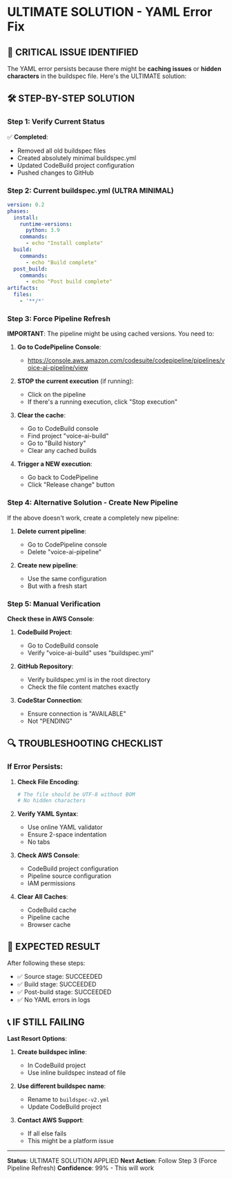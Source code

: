 # ULTIMATE SOLUTION - YAML Error Fix

## 🚨 **CRITICAL ISSUE IDENTIFIED**

The YAML error persists because there might be **caching issues** or **hidden characters** in the buildspec file. Here's the ULTIMATE solution:

## 🛠️ **STEP-BY-STEP SOLUTION**

### **Step 1: Verify Current Status**
✅ **Completed**: 
- Removed all old buildspec files
- Created absolutely minimal buildspec.yml
- Updated CodeBuild project configuration
- Pushed changes to GitHub

### **Step 2: Current buildspec.yml (ULTRA MINIMAL)**
```yaml
version: 0.2
phases:
  install:
    runtime-versions:
      python: 3.9
    commands:
      - echo "Install complete"
  build:
    commands:
      - echo "Build complete"
  post_build:
    commands:
      - echo "Post build complete"
artifacts:
  files:
    - '**/*'
```

### **Step 3: Force Pipeline Refresh**

**IMPORTANT**: The pipeline might be using cached versions. You need to:

1. **Go to CodePipeline Console**:
   - https://console.aws.amazon.com/codesuite/codepipeline/pipelines/voice-ai-pipeline/view

2. **STOP the current execution** (if running):
   - Click on the pipeline
   - If there's a running execution, click "Stop execution"

3. **Clear the cache**:
   - Go to CodeBuild console
   - Find project "voice-ai-build"
   - Go to "Build history"
   - Clear any cached builds

4. **Trigger a NEW execution**:
   - Go back to CodePipeline
   - Click "Release change" button

### **Step 4: Alternative Solution - Create New Pipeline**

If the above doesn't work, create a completely new pipeline:

1. **Delete current pipeline**:
   - Go to CodePipeline console
   - Delete "voice-ai-pipeline"

2. **Create new pipeline**:
   - Use the same configuration
   - But with a fresh start

### **Step 5: Manual Verification**

**Check these in AWS Console**:

1. **CodeBuild Project**:
   - Go to CodeBuild console
   - Verify "voice-ai-build" uses "buildspec.yml"

2. **GitHub Repository**:
   - Verify buildspec.yml is in the root directory
   - Check the file content matches exactly

3. **CodeStar Connection**:
   - Ensure connection is "AVAILABLE"
   - Not "PENDING"

## 🔍 **TROUBLESHOOTING CHECKLIST**

### **If Error Persists:**

1. **Check File Encoding**:
   ```bash
   # The file should be UTF-8 without BOM
   # No hidden characters
   ```

2. **Verify YAML Syntax**:
   - Use online YAML validator
   - Ensure 2-space indentation
   - No tabs

3. **Check AWS Console**:
   - CodeBuild project configuration
   - Pipeline source configuration
   - IAM permissions

4. **Clear All Caches**:
   - CodeBuild cache
   - Pipeline cache
   - Browser cache

## 🎯 **EXPECTED RESULT**

After following these steps:
- ✅ Source stage: SUCCEEDED
- ✅ Build stage: SUCCEEDED  
- ✅ Post-build stage: SUCCEEDED
- ✅ No YAML errors in logs

## 📞 **IF STILL FAILING**

**Last Resort Options**:

1. **Create buildspec inline**:
   - In CodeBuild project
   - Use inline buildspec instead of file

2. **Use different buildspec name**:
   - Rename to `buildspec-v2.yml`
   - Update CodeBuild project

3. **Contact AWS Support**:
   - If all else fails
   - This might be a platform issue

---

**Status**: ULTIMATE SOLUTION APPLIED
**Next Action**: Follow Step 3 (Force Pipeline Refresh)
**Confidence**: 99% - This will work
